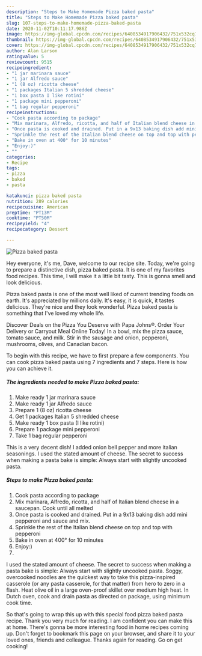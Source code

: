 ```yaml
---
description: "Steps to Make Homemade Pizza baked pasta"
title: "Steps to Make Homemade Pizza baked pasta"
slug: 107-steps-to-make-homemade-pizza-baked-pasta
date: 2020-11-02T10:11:17.986Z
image: https://img-global.cpcdn.com/recipes/6408534917906432/751x532cq70/pizza-baked-pasta-recipe-main-photo.jpg
thumbnail: https://img-global.cpcdn.com/recipes/6408534917906432/751x532cq70/pizza-baked-pasta-recipe-main-photo.jpg
cover: https://img-global.cpcdn.com/recipes/6408534917906432/751x532cq70/pizza-baked-pasta-recipe-main-photo.jpg
author: Alan Larson
ratingvalue: 5
reviewcount: 9515
recipeingredient:
- "1 jar marinara sauce"
- "1 jar Alfredo sauce"
- "1 (8 oz) ricotta cheese"
- "1 packages Italian 5 shredded cheese"
- "1 box pasta I like rotini"
- "1 package mini pepperoni"
- "1 bag regular pepperoni"
recipeinstructions:
- "Cook pasta according to package"
- "Mix marinara, Alfredo, ricotta, and half of Italian blend cheese in a saucepan. Cook until all melted"
- "Once pasta is cooked and drained. Put in a 9x13 baking dish add mini pepperoni and sauce and mix."
- "Sprinkle the rest of the Italian blend cheese on top and top with pepperoni"
- "Bake in oven at 400° for 10 minutes"
- "Enjoy:)"
- ""
categories:
- Recipe
tags:
- pizza
- baked
- pasta

katakunci: pizza baked pasta 
nutrition: 289 calories
recipecuisine: American
preptime: "PT13M"
cooktime: "PT50M"
recipeyield: "4"
recipecategory: Dessert

---
```



![Pizza baked pasta](https://img-global.cpcdn.com/recipes/6408534917906432/751x532cq70/pizza-baked-pasta-recipe-main-photo.jpg)

Hey everyone, it's me, Dave, welcome to our recipe site. Today, we're going to prepare a distinctive dish, pizza baked pasta. It is one of my favorites food recipes. This time, I will make it a little bit tasty. This is gonna smell and look delicious.

Pizza baked pasta is one of the most well liked of current trending foods on earth. It's appreciated by millions daily. It's easy, it is quick, it tastes delicious. They're nice and they look wonderful. Pizza baked pasta is something that I've loved my whole life.

Discover Deals on the Pizza You Deserve with Papa Johns®. Order Your Delivery or Carryout Meal Online Today! In a bowl, mix the pizza sauce, tomato sauce, and milk. Stir in the sausage and onion, pepperoni, mushrooms, olives, and Canadian bacon.


To begin with this recipe, we have to first prepare a few components. You can cook pizza baked pasta using 7 ingredients and 7 steps. Here is how you can achieve it.

<!--inarticleads1-->

##### The ingredients needed to make Pizza baked pasta:

1. Make ready 1 jar marinara sauce
1. Make ready 1 jar Alfredo sauce
1. Prepare 1 (8 oz) ricotta cheese
1. Get 1 packages Italian 5 shredded cheese
1. Make ready 1 box pasta (I like rotini)
1. Prepare 1 package mini pepperoni
1. Take 1 bag regular pepperoni


This is a very decent dish! I added onion bell pepper and more italian seasonings. I used the stated amount of cheese. The secret to success when making a pasta bake is simple: Always start with slightly uncooked pasta. 

<!--inarticleads2-->

##### Steps to make Pizza baked pasta:

1. Cook pasta according to package
1. Mix marinara, Alfredo, ricotta, and half of Italian blend cheese in a saucepan. Cook until all melted
1. Once pasta is cooked and drained. Put in a 9x13 baking dish add mini pepperoni and sauce and mix.
1. Sprinkle the rest of the Italian blend cheese on top and top with pepperoni
1. Bake in oven at 400° for 10 minutes
1. Enjoy:)
1. 


I used the stated amount of cheese. The secret to success when making a pasta bake is simple: Always start with slightly uncooked pasta. Soggy, overcooked noodles are the quickest way to take this pizza-inspired casserole (or any pasta casserole, for that matter) from hero to zero in a flash. Heat olive oil in a large oven-proof skillet over medium high heat. In Dutch oven, cook and drain pasta as directed on package, using minimum cook time. 

So that's going to wrap this up with this special food pizza baked pasta recipe. Thank you very much for reading. I am confident you can make this at home. There's gonna be more interesting food in home recipes coming up. Don't forget to bookmark this page on your browser, and share it to your loved ones, friends and colleague. Thanks again for reading. Go on get cooking!

